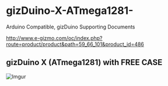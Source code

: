 # gizDuino-X-ATmega1281-
Arduino Compatible, gizDuino Supporting Documents

<http://www.e-gizmo.com/oc/index.php?route=product/product&path=59_66_101&product_id=486>

gizDuino X (ATmega1281) with FREE CASE
-----------

![Imgur](http://i.imgur.com/GK31pqK.png)
